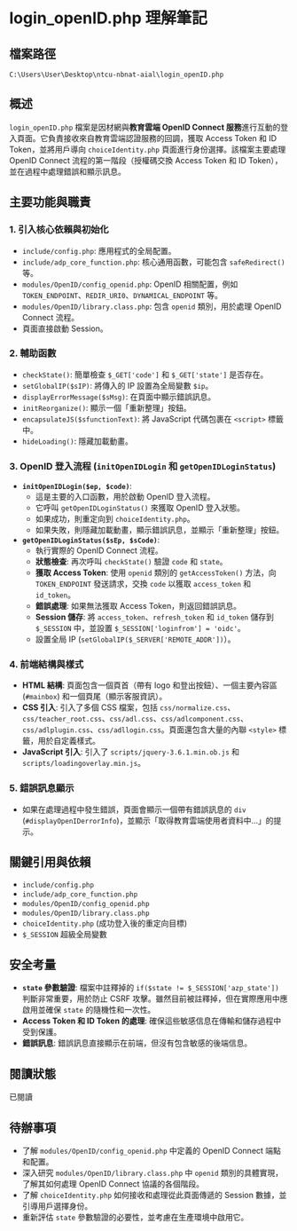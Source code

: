 # login_openID.php 理解筆記

## 檔案路徑
`C:\Users\User\Desktop\ntcu-nbnat-aial\login_openID.php`

## 概述
`login_openID.php` 檔案是因材網與**教育雲端 OpenID Connect 服務**進行互動的登入頁面。它負責接收來自教育雲端認證服務的回調，獲取 Access Token 和 ID Token，並將用戶導向 `choiceIdentity.php` 頁面進行身份選擇。該檔案主要處理 OpenID Connect 流程的第一階段（授權碼交換 Access Token 和 ID Token），並在過程中處理錯誤和顯示訊息。

## 主要功能與職責

### 1. 引入核心依賴與初始化
- `include/config.php`: 應用程式的全局配置。
- `include/adp_core_function.php`: 核心通用函數，可能包含 `safeRedirect()` 等。
- `modules/OpenID/config_openid.php`: OpenID 相關配置，例如 `TOKEN_ENDPOINT`、`REDIR_URI0`、`DYNAMICAL_ENDPOINT` 等。
- `modules/OpenID/library.class.php`: 包含 `openid` 類別，用於處理 OpenID Connect 流程。
- 頁面直接啟動 Session。

### 2. 輔助函數
- `checkState()`: 簡單檢查 `$_GET['code']` 和 `$_GET['state']` 是否存在。
- `setGlobalIP($sIP)`: 將傳入的 IP 設置為全局變數 `$ip`。
- `displayErrorMessage($sMsg)`: 在頁面中顯示錯誤訊息。
- `initReorganize()`: 顯示一個「重新整理」按鈕。
- `encapsulateJS($sfunctionText)`: 將 JavaScript 代碼包裹在 `<script>` 標籤中。
- `hideLoading()`: 隱藏加載動畫。

### 3. OpenID 登入流程 (`initOpenIDLogin` 和 `getOpenIDLoginStatus`)
- **`initOpenIDLogin($ep, $code)`**:
    - 這是主要的入口函數，用於啟動 OpenID 登入流程。
    - 它呼叫 `getOpenIDLoginStatus()` 來獲取 OpenID 登入狀態。
    - 如果成功，則重定向到 `choiceIdentity.php`。
    - 如果失敗，則隱藏加載動畫，顯示錯誤訊息，並顯示「重新整理」按鈕。
- **`getOpenIDLoginStatus($sEp, $sCode)`**:
    - 執行實際的 OpenID Connect 流程。
    - **狀態檢查**: 再次呼叫 `checkState()` 驗證 `code` 和 `state`。
    - **獲取 Access Token**: 使用 `openid` 類別的 `getAccessToken()` 方法，向 `TOKEN_ENDPOINT` 發送請求，交換 `code` 以獲取 `access_token` 和 `id_token`。
    - **錯誤處理**: 如果無法獲取 Access Token，則返回錯誤訊息。
    - **Session 儲存**: 將 `access_token`、`refresh_token` 和 `id_token` 儲存到 `$_SESSION` 中，並設置 `$_SESSION['loginfrom'] = 'oidc'`。
    - 設置全局 IP (`setGlobalIP($_SERVER['REMOTE_ADDR'])`）。

### 4. 前端結構與樣式
- **HTML 結構**: 頁面包含一個頁首（帶有 logo 和登出按鈕）、一個主要內容區 (`#mainbox`) 和一個頁尾（顯示客服資訊）。
- **CSS 引入**: 引入了多個 CSS 檔案，包括 `css/normalize.css`、`css/teacher_root.css`、`css/adl.css`、`css/adlcomponent.css`、`css/adlplugin.css`、`css/adllogin.css`。頁面還包含大量的內聯 `<style>` 標籤，用於自定義樣式。
- **JavaScript 引入**: 引入了 `scripts/jquery-3.6.1.min.ob.js` 和 `scripts/loadingoverlay.min.js`。

### 5. 錯誤訊息顯示
- 如果在處理過程中發生錯誤，頁面會顯示一個帶有錯誤訊息的 `div` (`#displayOpenIDerrorInfo`)，並顯示「取得教育雲端使用者資料中...」的提示。

## 關鍵引用與依賴
- `include/config.php`
- `include/adp_core_function.php`
- `modules/OpenID/config_openid.php`
- `modules/OpenID/library.class.php`
- `choiceIdentity.php` (成功登入後的重定向目標)
- `$_SESSION` 超級全局變數

## 安全考量
- **`state` 參數驗證**: 檔案中註釋掉的 `if($state != $_SESSION['azp_state'])` 判斷非常重要，用於防止 CSRF 攻擊。雖然目前被註釋掉，但在實際應用中應啟用並確保 `state` 的隨機性和一次性。
- **Access Token 和 ID Token 的處理**: 確保這些敏感信息在傳輸和儲存過程中受到保護。
- **錯誤訊息**: 錯誤訊息直接顯示在前端，但沒有包含敏感的後端信息。

## 閱讀狀態
已閱讀

## 待辦事項
- 了解 `modules/OpenID/config_openid.php` 中定義的 OpenID Connect 端點和配置。
- 深入研究 `modules/OpenID/library.class.php` 中 `openid` 類別的具體實現，了解其如何處理 OpenID Connect 協議的各個階段。
- 了解 `choiceIdentity.php` 如何接收和處理從此頁面傳遞的 Session 數據，並引導用戶選擇身份。
- 重新評估 `state` 參數驗證的必要性，並考慮在生產環境中啟用它。
